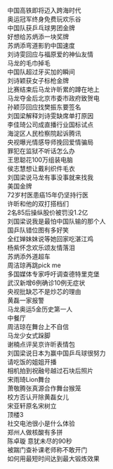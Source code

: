 中国高铁即将迈入跨海时代  
奥运冠军终身免费玩欢乐谷  
中国队获乒乓球男团金牌  
好想给苏炳添一块奖牌  
苏炳添弯道影豹中国速度  
刘诗雯回应与福原爱的神仙友情  
马龙的毛巾掉毛  
中国队超过牙买加的瞬间  
刘诗颖获女子标枪金牌  
比赛结束后马龙许昕累的蹲在地上  
马龙夺金后北京市委市政府致贺电  
孙颖莎回应找樊振东要签名  
刘国梁解释刘诗雯缺席单打原因  
李佳琦公司成直播行业国标试点  
海淀区人民检察院起诉腾讯  
央视曝光情感导师挽回爱情骗局  
罪犯在监狱不听话怎么办  
王思聪花100万组装电脑  
侯志慧想让戴利织件毛衣  
刘国梁说马龙有事没事就来找我  
美国金牌  
72岁村医患癌15年仍坚持行医  
许昕和他的双打搭档们  
2名85后操纵股价被罚没1.2亿  
刘国梁说我是最怕中国队输的那个人  
国乒队错位图有多好笑  
全红婵妹妹说等她回家吃湛江鸡  
杨紫怀念欢乐颂友情落泪  
苏炳添外道超车  
周洁琼再跳pick me  
多国媒体专家呼吁调查德特里克堡  
武汉新增6例确诊10例无症状  
央视批缺芯不是炒芯的理由  
黄磊一家报警  
马龙奥运5金历史第一人  
中餐厅  
周洁琼在舞台上不自信  
马龙少女式跺脚  
谢楠点评吴京许昕表情包  
刘国梁说日本为赢中国乒乓球很努力  
请吃饭的姐姐开播  
相机拍到祝融号越过石块后照片  
宋雨琦Lion舞台  
萧敬腾张真源合作舞台猴笼  
校方否认开除黄磊女儿  
宋亚轩原名宋树立  
顶楼3  
社交电池很小是什么体验  
郑州人做核酸有多拼  
陈卓璇 意犹未尽的90秒  
被踹门查补课老师称不敢开门  
如何用最短时间达到最大锻炼效果  
